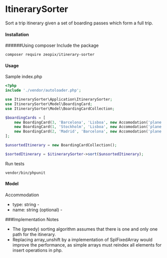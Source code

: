 # ItinerarySorter
Sort a trip itinerary given a set of boarding passes which form a full trip.

#### Installation
######Using composer
Include the package
```
composer require zeopix/itinerary-sorter
```

#### Usage
Sample index.php 
```php
<?php
include './vendor/autoloader.php';

use ItinerarySorter\Application\ItinerarySorter;
use ItinerarySorter\Model\BoardingCard;
use ItinerarySorter\Model\BoardingCardCollection;

$boardingCards = [
    new BoardingCard(3, 'Barcelona', 'Lisboa', new Accomodation('plane')),
    new BoardingCard(1, 'Stockholm', 'Lisboa', new Accomodation('plane')),
    new BoardingCard(2, 'Madrid', 'Barcelona', new Accomodation('plane')),
];

$unsortedItinerary = new BoardingCardCollection();

$sortedItinerary = $itinerarySorter->sort($unsortedItinerary);

```
Run tests 
```
vendor/bin/phpunit
```

#### Model
Accommodation
- type: string - 
- name: string (optional) - 

###Implementation Notes
- The (greedy) sorting algorithm assumes that there is one and only one path for the itinerary.
- Replacing array_unshift by a implementation of SplFixedArray would improve the performance, as
simple arrays must reindex all elements for insert operations in php.